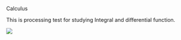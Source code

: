 Calculus

This is processing test for studying Integral and differential function.

![](https://github.com/jumpeast/calculus/blob/master/screen/screen.gif)
